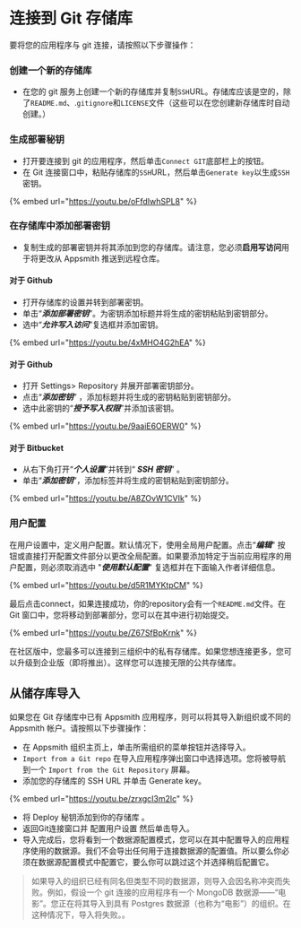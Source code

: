 # 连接到 Git 存储库

要将您的应用程序与 git 连接，请按照以下步骤操作：

### 创建一个新的存储库

* 在您的 git 服务上创建一个新的存储库并复制`SSH`URL。存储库应该是空的，除了`README.md`、.`gitignore`和`LICENSE`文件（这些可以在您创建新存储库时自动创建。）

### 生成部署秘钥

* 打开要连接到 git 的应用程序，然后单击`Connect GIT`底部栏上的按钮。
* 在 Git 连接窗口中，粘贴存储库的`SSH`URL，然后单击`Generate key`以生成`SSH`密钥。

{% embed url="https://youtu.be/oFfdIwhSPL8" %}

### 在存储库中添加部署密钥

* 复制生成的部署密钥并将其添加到您的存储库。请注意，您必须**启用写访问**用于将更改从 Appsmith 推送到远程仓库。

#### 对于 Github

* 打开存储库的设置并转到部署密钥。
* 单击“_**添加部署密钥**_”。为密钥添加标题并将生成的密钥粘贴到密钥部分。
* 选中“_**允许写入访问**_”复选框并添加密钥。

{% embed url="https://youtu.be/4xMHO4G2hEA" %}

#### 对于 Github

* 打开 Settings> Repository 并展开部署密钥部分。
* 点击“_**添加密钥**_” ，添加标题并将生成的密钥粘贴到密钥部分。
* 选中此密钥的“_**授予写入权限**_”并添加该密钥。

{% embed url="https://youtu.be/9aaiE6OERW0" %}

#### **对于 Bitbucket**

* 从右下角打开“_**个人设置**_”并转到“ _**SSH 密钥**_” 。
* 单击“_**添加密钥**_”，添加标签并将生成的密钥粘贴到密钥部分。

{% embed url="https://youtu.be/A8ZOvW1CVIk" %}

### 用户配置

在用户设置中，定义用户配置。默认情况下，使用全局用户配置。点击“_**编辑**_" 按钮或直接打开配置文件部分以更改全局配置。如果要添加特定于当前应用程序的用户配置，则必须取消选中 "_**使用默认配置**_" 复选框并在下面输入作者详细信息。

{% embed url="https://youtu.be/d5R1MYKtpCM" %}

最后点击connect，如果连接成功，你的repository会有一个`README.md`文件。在 Git 窗口中，您将移动到部署部分，您可以在其中进行初始提交。

{% embed url="https://youtu.be/Z67SfBpKrnk" %}

在社区版中，您最多可以连接到三组织中的私有存储库。如果您想连接更多，您可以升级到企业版（即将推出）。这样您可以连接无限的公共存储库。

## 从储存库导入

如果您在 Git 存储库中已有 Appsmith 应用程序，则可以将其导入新组织或不同的 Appsmith 帐户。请按照以下步骤操作：

* 在 Appsmith 组织主页上，单击所需组织的菜单按钮并选择导入。
* `Import from a Git repo` 在导入应用程序弹出窗口中选择选项。您将被导航到一个 `Import from the Git Repository` 屏幕。
* 添加您的存储库的 SSH URL 并单击 Generate key。

{% embed url="https://youtu.be/zrxgcI3m2lc" %}

* 将 Deploy 秘钥添加到你的存储库 。
* 返回Git连接窗口并 配置用户设置 然后单击导入。
* 导入完成后，您将看到一个数据源配置模式，您可以在其中配置导入的应用程序使用的数据源。我们不会导出任何用于连接数据源的配置值。所以要么你必须在数据源配置模式中配置它，要么你可以跳过这个并选择稍后配置它。

> 如果导入的组织已经有同名但类型不同的数据源，则导入会因名称冲突而失败。例如，假设一个 git 连接的应用程序有一个 MongoDB 数据源——“电影”。您正在将其导入到具有 Postgres 数据源（也称为“电影”）的组织。在这种情况下，导入将失败。。

